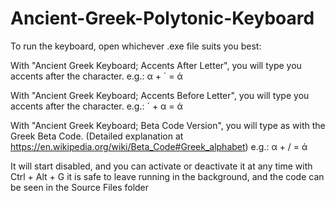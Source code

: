 # Ancient-Greek-Polytonic-Keyboard

To run the keyboard, open whichever .exe file suits you best:

  With "Ancient Greek Keyboard; Accents After Letter", you will type you accents after the character. 
  e.g.: α + ´ = ά

  With "Ancient Greek Keyboard; Accents Before Letter", you will type you accents after the character. 
  e.g.: ´ + α = ά

  With "Ancient Greek Keyboard; Beta Code Version", you will type as with the Greek Beta Code. (Detailed explanation at https://en.wikipedia.org/wiki/Beta_Code#Greek_alphabet)
  e.g.: α + / = ά
  
It will start disabled, and you can activate or deactivate it at any time with Ctrl + Alt + G
  it is safe to leave running in the background, and the code can be seen in the Source Files folder
  

